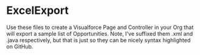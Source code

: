# ExcelExport

Use these files to create a Visualforce Page and Controller in your Org that will export a sample list of Opportunities.
Note, I've suffixed them .xml and .java respectively, but that is just so they can be nicely syntax highlighted on GitHub.
